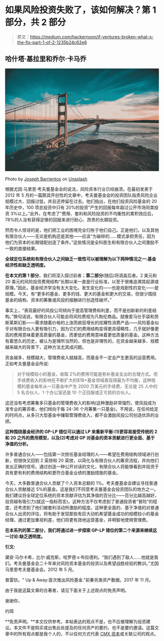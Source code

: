 # 如果风险投资失败了，该如何解决？第 1 部分，共 2 部分

> 原文：<https://medium.com/hackernoon/if-ventures-broken-what-s-the-fix-part-1-of-2-1235b24c62e6>

## 哈什塔·基拉里和乔尔·卡马乔

![](img/1a561d7caa17f65568c4607be9e1e18e.png)

Photo by [Joseph Barrientos](https://unsplash.com/@jbcreate_?utm_source=medium&utm_medium=referral) on [Unsplash](https://unsplash.com?utm_source=medium&utm_medium=referral)

根据尤因·马里恩·考夫曼基金会的说法，风险资本行业已经崩溃。在最初发表于 2012 年 5 月的一篇颇具开创性的文章中，考夫曼基金会的投资团队指责风险企业规模过大、回报过低，并且还停留在过去。他们指出，在他们投资风险基金的 20 年历史中，100 项总投资中只有 20%的投资“产生的回报每年超过公开市场同类投资 3%以上。”此外，在考虑了“费用、套利和风险投资的不均衡性的累积效应后，78%的人没有获得足够的回报来进行耐心、昂贵的长期投资。

然而令人惊讶的是，他们把工业的困境完全归咎于他们自己。正是他们，以及其他有限合伙人——无论是机构还是其他——应该“为破碎的……模式承担责任，因为他们为资本的长期错配创造了条件。”这些情况是全科医生和有限合伙人之间激励不一致的直接结果。

**全球定位系统和有限合伙人之间缺乏一致性可以被理解为以下两种情况之一:基金经济性和缺乏透明度。**

**在本文的第 1 部分**，我们将深入探讨前者；**第二部分**(随后)将涵盖后者。2 美元和 20 美元的风险投资费用结构“长期以来一直是行业标准，以至于很难追溯其起源或原理。”因此，基金经济学没有太大变化。发生变化的——也是戏剧性的变化——是规模。今天，有“更多的基金、更多的钱、更大的基金和更大的交易，但很少围绕基金的结构、资本的筹集或风投的报酬进行创造性破坏。”

事实上，“表现最好的风投公司倾向于提高管理费和利差，而不是创新新的利差结构。”换句话说，有限合伙人可能会将风险费视为凡勃伦商品。就像爱马仕手袋和劳斯莱斯幻影——需求随着价格的上涨而疯狂增长的炫耀性消费产品——风险基金似乎对有限合伙人更有吸引力，因为它们的费用结构变得更具侵略性，几乎就好像更高的费用意味着更高质量的基金，而更低的费用意味着更低质量的基金。这种方法有着悠久的历史，被认为是理所当然的，但也是非理性的，在资金越来越多、规模越来越大的背景下，这种方法尤其成问题。

资金越多，规模越大，管理费收入就越高，而基金不一定会产生更高的运营费用。正如考夫曼基金会所说:

> 对于规模较小的基金，收取 2%的费用可能是弥补基金支出的合理方式。但手续费收入的影响在不断扩大的$1B+基金领域表现得最为不均衡，这种规模的基金每年从一只基金中产生 2000 万美元的手续费，无论是 25 人中的 5 名合伙人、1 个办公室还是 10 个正回报或正亏损的合伙人。

这还没有考虑筹集多只基金的管理费收入的影响(这种激励非常强烈，使风投成为准专业的筹资者，他们倾向于每 24-36 个月筹集一只基金)。不用说，在任何给定的时间点，从多只大型基金中赚取管理费收入，都不会激励风投公司创造优异的业绩。

**这种围绕基金经济的 GP-LP 错位可以通过 LP 来重新平衡:(1)更容易接受传统的 2 和 20 之外的费用模型，以及(2)考虑对 GP 对基金的资本贡献进行更全面、基于净值的分析。**

许多普通合伙人——包括第一次担任基金经理的人——希望在费用结构领域进行创新，但很快又回到 2 英镑和 20 英镑，以简化与有限合伙人的筹资流程，并向他们发出正确的信号。通过创造一种公开对话的文化，有限合伙人将能够看到并投资于具有更有利的费用结构和更符合基金业绩的激励措施的基金。

今天，大多数普通合伙人贡献了个人资本总额的 1%。考夫曼基金会建议寻找普通合伙人贡献接近 5%的基金。这是我们不同意考夫曼基金会投资团队的地方之一。我们建议将全球定位系统的资本贡献评估为其净值的百分比——百分比越高越好，投资越有吸引力(就这一指标而言)。这种方法不仅考虑到了普通投资者“冒险”的程度，还考虑到了他们被套利活动所激励的程度。这种更全面的、基于净值的对普通合伙人出资的评估，将有助于发现那些有巨大动机希望基金成功的规模较小的基金经理。通过更加重视利差，他们将更有效地运营基金，并明智地使用管理费。

**在本系列的第二部分，我们将通过进一步探索 GP-LP 错位的第二个来源来继续这一讨论:缺乏透明度。**

**引文:**

黛安·马尔卡希，比尔·威克斯，哈罗德·s·布拉德利。“我们遇到了敌人……他就是我们。考夫曼基金会二十年来对风险资本基金的投资以及希望战胜经验的教训。”尤因马里恩考夫曼基金会。2012 年 5 月。

普雷钦。" Up & Away:首次推出风险基金."前秦另类资产数据。2017 年 11 月。

由于我是这篇文章的合著者，请见下面关于上述观点的免责声明。

谢谢你，

约珥

**免责声明。**本文仅供参考。本帖表达的观点不是，也不应被理解为投资建议。本文件不是购买或出售此处提及的任何资产的要约，也不是要约邀请。这篇文章中的所有观点都是我个人的，不以任何方式代表 [CMX 资本](http://www.cmx-capital.com)或关联公司的观点。